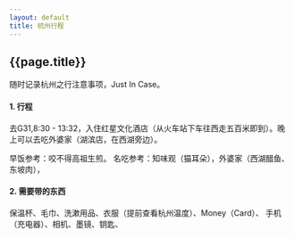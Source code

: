 ```yaml
---
layout: default
title: 杭州行程
---
```


{{page.title}}
---------------------

随时记录杭州之行注意事项，Just In Case。

#### 1. 行程

去G31,8:30 - 13:32，入住红星文化酒店（从火车站下车往西走五百米即到）。晚上可以去吃外婆家（湖滨店，在西湖旁边）。

早饭参考：咬不得高祖生煎。
名吃参考：知味观（猫耳朵），外婆家（西湖醋鱼、东坡肉），

#### 2. 需要带的东西
保温杯、毛巾、洗漱用品、衣服（提前查看杭州温度）、Money（Card）、
手机（充电器）、相机、墨镜、钥匙、
